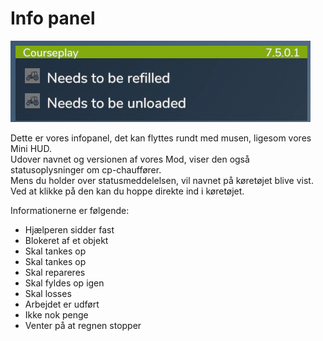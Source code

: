 # Info panel
![Image](../assets/images/infopanel_0_0_480_130.png)
  
Dette er vores infopanel, det kan flyttes rundt med musen, ligesom vores Mini HUD.  
Udover navnet og versionen af ​​vores Mod, viser den også statusoplysninger om cp-chauffører.  
Mens du holder over statusmeddelelsen, vil navnet på køretøjet blive vist.  
Ved at klikke på den kan du hoppe direkte ind i køretøjet.  

  
Informationerne er følgende:  
- Hjælperen sidder fast  
- Blokeret af et objekt  
- Skal tankes op  
- Skal tankes op  
- Skal repareres  
- Skal fyldes op igen  
- Skal losses  
- Arbejdet er udført  
- Ikke nok penge  
- Venter på at regnen stopper  
